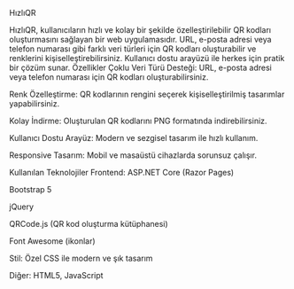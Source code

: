 HızlıQR

HızlıQR, kullanıcıların hızlı ve kolay bir şekilde özelleştirilebilir QR kodları oluşturmasını sağlayan bir web uygulamasıdır. URL, e-posta adresi veya telefon numarası gibi farklı veri türleri için QR kodları oluşturabilir ve renklerini kişiselleştirebilirsiniz. Kullanıcı dostu arayüzü ile herkes için pratik bir çözüm sunar.
Özellikler
Çoklu Veri Türü Desteği: URL, e-posta adresi veya telefon numarası için QR kodları oluşturabilirsiniz.

Renk Özelleştirme: QR kodlarının rengini seçerek kişiselleştirilmiş tasarımlar yapabilirsiniz.

Kolay İndirme: Oluşturulan QR kodlarını PNG formatında indirebilirsiniz.

Kullanıcı Dostu Arayüz: Modern ve sezgisel tasarım ile hızlı kullanım.

Responsive Tasarım: Mobil ve masaüstü cihazlarda sorunsuz çalışır.

Kullanılan Teknolojiler
Frontend:
ASP.NET Core (Razor Pages)

Bootstrap 5

jQuery

QRCode.js (QR kod oluşturma kütüphanesi)

Font Awesome (ikonlar)

Stil:
Özel CSS ile modern ve şık tasarım

Diğer:
HTML5, JavaScript

